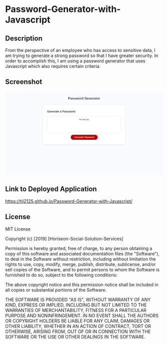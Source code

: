 # Password-Generator-with-Javascript

## Description
From the perspective of an employee who has access to sensitive data, I am trying to generate 
a strong password so that I have greater security. In order to accomplish this, I am
using a password generator that uses Javascript which also requires certain criteria. 

## Screenshot 

![Password Generator using Javascript](./Screenshot.png)

## Link to Deployed Application 

https://tjl2125.github.io/Password-Generator-with-Javascript/

## License 
MIT License

Copyright (c) [2019] [Horiseon-Social-Solution-Services]

Permission is hereby granted, free of charge, to any person obtaining a copy
of this software and associated documentation files (the "Software"), to deal
in the Software without restriction, including without limitation the rights
to use, copy, modify, merge, publish, distribute, sublicense, and/or sell
copies of the Software, and to permit persons to whom the Software is
furnished to do so, subject to the following conditions:

The above copyright notice and this permission notice shall be included in all
copies or substantial portions of the Software.

THE SOFTWARE IS PROVIDED "AS IS", WITHOUT WARRANTY OF ANY KIND, EXPRESS OR
IMPLIED, INCLUDING BUT NOT LIMITED TO THE WARRANTIES OF MERCHANTABILITY,
FITNESS FOR A PARTICULAR PURPOSE AND NONINFRINGEMENT. IN NO EVENT SHALL THE
AUTHORS OR COPYRIGHT HOLDERS BE LIABLE FOR ANY CLAIM, DAMAGES OR OTHER
LIABILITY, WHETHER IN AN ACTION OF CONTRACT, TORT OR OTHERWISE, ARISING FROM,
OUT OF OR IN CONNECTION WITH THE SOFTWARE OR THE USE OR OTHER DEALINGS IN THE
SOFTWARE.